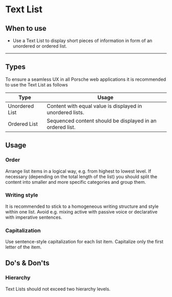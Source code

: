 # Text List

<TableOfContents></TableOfContents>

## When to use

- Use a Text List to display short pieces of information in form of an unordered or ordered list.

---

## Types

To ensure a seamless UX in all Porsche web applications it is recommended to use the Text List as follows

| Type           | Usage                                                     |
| -------------- | --------------------------------------------------------- |
| Unordered List | Content with equal value is displayed in unordered lists. |
| Ordered List   | Sequenced content should be displayed in an ordered list. |

## Usage

### Order

Arrange list items in a logical way, e.g. from highest to lowest level. If necessary (depending on the total length of
the list) you should split the content into smaller and more specific categories and group them.

### Writing style

It is recommended to stick to a homogeneous writing structure and style within one list. Avoid e.g. mixing active with
passive voice or declarative with imperative sentences.

### Capitalization

Use sentence-style capitalization for each list item. Capitalize only the first letter of the item.

## Do's & Don'ts

### Hierarchy

Text Lists should not exceed two hierarchy levels.
